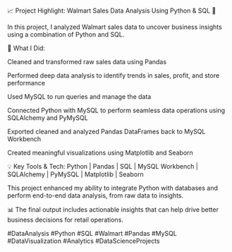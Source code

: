 📈 Project Highlight: Walmart Sales Data Analysis Using Python & SQL 🛒

In this project, I analyzed Walmart sales data to uncover business insights using a combination of Python and SQL.

🔧 What I Did:

Cleaned and transformed raw sales data using Pandas

Performed deep data analysis to identify trends in sales, profit, and store performance

Used MySQL to run queries and manage the data

Connected Python with MySQL to perform seamless data operations using SQLAlchemy and PyMySQL

Exported cleaned and analyzed Pandas DataFrames back to MySQL Workbench

Created meaningful visualizations using Matplotlib and Seaborn

💡 Key Tools & Tech:
Python | Pandas | SQL | MySQL Workbench | SQLAlchemy | PyMySQL | Matplotlib | Seaborn

This project enhanced my ability to integrate Python with databases and perform end-to-end data analysis, from raw data to insights.

📊 The final output includes actionable insights that can help drive better business decisions for retail operations.

#DataAnalysis #Python #SQL #Walmart #Pandas #MySQL #DataVisualization #Analytics #DataScienceProjects
